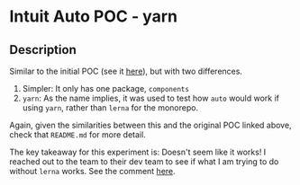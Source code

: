# Intuit Auto POC - yarn

## Description

Similar to the initial POC (see it [here](https://github.com/bguillen-tcs/auto-poc)), but with two differences.

1. Simpler: It only has one package, `components`
2. `yarn`: As the name implies, it was used to test how `auto` would work if using `yarn`, rather than `lerna` for the monorepo.

Again, given the similarities between this and the original POC linked above, check that `README.md` for more detail.

The key takeaway for this experiment is: Doesn't seem like it works!  I reached out to the team to their dev team to see if what I am trying to do without `lerna` works.  See the comment [here](https://github.com/intuit/auto/discussions/1861#discussioncomment-1880244).